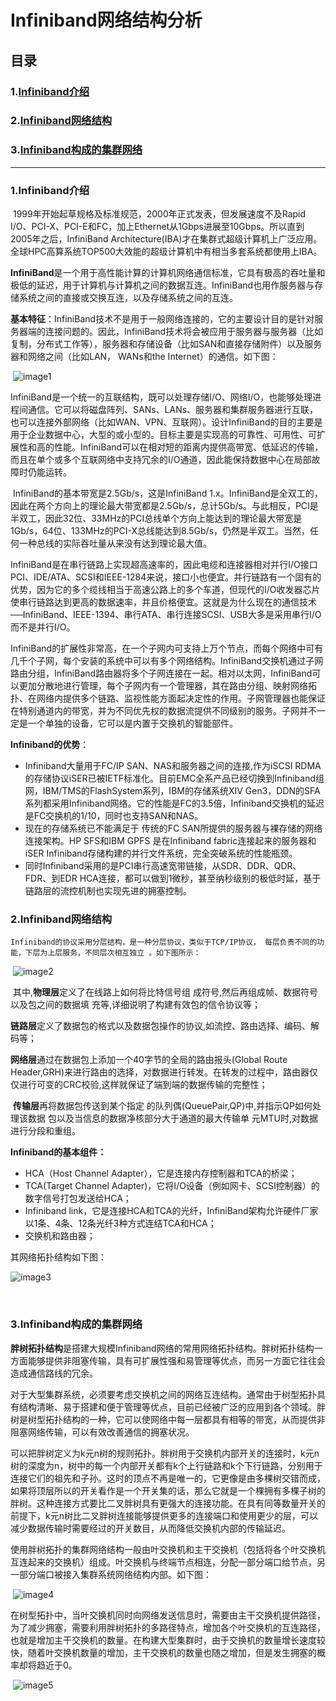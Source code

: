 # Infiniband网络结构分析

## 目录

### 1.[Infiniband介绍](#Infiniband介绍)

### 2.[Infiniband网络结构](#Infiniband网络结构)

### 3.[Infiniband构成的集群网络](#Infiniband构成的集群网络)







---

### 1.Infiniband介绍

​	1999年开始起草规格及标准规范，2000年正式发表，但发展速度不及Rapid I/O、PCI-X、PCI-E和FC，加上Ethernet从1Gbps进展至10Gbps。所以直到2005年之后，InfiniBand Architecture(IBA)才在集群式超级计算机上广泛应用。全球HPC高算系统TOP500大效能的超级计算机中有相当多套系统都使用上IBA。

​	 **InfiniBand**是一个用于高性能计算的计算机网络通信标准，它具有极高的吞吐量和极低的延迟，用于计算机与计算机之间的数据互连。InfiniBand也用作服务器与存储系统之间的直接或交换互连，以及存储系统之间的互连。 

​	**基本特征**：InfiniBand技术不是用于一般网络连接的，它的主要设计目的是针对服务器端的连接问题的。因此，InfiniBand技术将会被应用于服务器与服务器（比如复制，分布式工作等），服务器和存储设备（比如SAN和直接存储附件）以及服务器和网络之间（比如LAN， WANs和the Internet）的通信。如下图：

​	![image1](./image/image1.jpg)

​	 InfiniBand是一个统一的互联结构，既可以处理存储I/O、网络I/O，也能够处理进程间通信。它可以将磁盘阵列、SANs、LANs、服务器和集群服务器进行互联，也可以连接外部网络（比如WAN、VPN、互联网）。设计InfiniBand的目的主要是用于企业数据中心，大型的或小型的。目标主要是实现高的可靠性、可用性、可扩展性和高的性能。InfiniBand可以在相对短的距离内提供高带宽、低延迟的传输，而且在单个或多个互联网络中支持冗余的I/O通道，因此能保持数据中心在局部故障时仍能运转。 

​	 InfiniBand的基本带宽是2.5Gb/s，这是InfiniBand 1.x。InfiniBand是全双工的，因此在两个方向上的理论最大带宽都是2.5Gb/s，总计5Gb/s。与此相反，PCI是半双工，因此32位、33MHz的PCI总线单个方向上能达到的理论最大带宽是1Gb/s，64位、133MHz的PCI-X总线能达到8.5Gb/s，仍然是半双工。当然，任何一种总线的实际吞吐量从来没有达到理论最大值。

​	 InfiniBand是在串行链路上实现超高速率的，因此电缆和连接器相对并行I/O接口PCI、IDE/ATA、SCSI和IEEE-1284来说，接口小也便宜。并行链路有一个固有的优势，因为它的多个缆线相当于高速公路上的多个车道，但现代的I/O收发器芯片使串行链路达到更高的数据速率，并且价格便宜。这就是为什么现在的通信技术──InfiniBand、IEEE-1394、串行ATA、串行连接SCSI、USB大多是采用串行I/O而不是并行I/O。

​	 InfiniBand的扩展性非常高，在一个子网内可支持上万个节点，而每个网络中可有几千个子网，每个安装的系统中可以有多个网络结构。InfiniBand交换机通过子网路由分组，InfiniBand路由器将多个子网连接在一起。相对以太网，InfiniBand可以更加分散地进行管理，每个子网内有一个管理器，其在路由分组、映射网络拓扑、在网络内提供多个链路、监视性能方面起决定性的作用。子网管理器也能保证在特别通道内的带宽，并为不同优先权的数据流提供不同级别的服务。子网并不一定是一个单独的设备，它可以是内置于交换机的智能部件。 

**Infiniband的优势**：

* Infiniband大量用于FC/IP SAN、NAS和服务器之间的连接,作为iSCSI RDMA的存储协议iSER已被IETF标准化。目前EMC全系产品已经切换到Infiniband组网，IBM/TMS的FlashSystem系列，IBM的存储系统XIV Gen3，DDN的SFA系列都采用Infiniband网络。它的性能是FC的3.5倍，Infiniband交换机的延迟是FC交换机的1/10，同时也支持SAN和NAS。
* 现在的存储系统已不能满足于 传统的FC SAN所提供的服务器与裸存储的网络连接架构。HP SFS和IBM GPFS 是在Infiniband fabric连接起来的服务器和iSER Infiniband存储构建的并行文件系统，完全突破系统的性能瓶颈。 
* 同时Infiniband采用的是PCI串行高速宽带链接，从SDR、DDR、QDR、FDR、到EDR HCA连接，都可以做到1微秒，甚至纳秒级别的极低时延，基于链路层的流控机制也实现先进的拥塞控制。



### 2.Infiniband网络结构

 	Infiniband的协议采用分层结构，是一种分层协议，类似于TCP/IP协议， 每层负责不同的功能，下层为上层服务，不同层次相互独立 。如下图所示：

​	![image2](./image/image2.jpg)

​	其中,**物理层**定义了在线路上如何将比特信号组 成符号,然后再组成帧、数据符号以及包之间的数据填 充等,详细说明了构建有效包的信令协议等；

​	**链路层**定义了数据包的格式以及数据包操作的协议,如流控、路由选择、编码、解码等；

​	**网络层**通过在数据包上添加一个40字节的全局的路由报头(Global Route Header,GRH)来进行路由的选择，对数据进行转发。在转发的过程中，路由器仅仅进行可变的CRC校验,这样就保证了端到端的数据传输的完整性；

​	**传输层**再将数据包传送到某个指定 的队列偶(QueuePair,QP)中,并指示QP如何处理该数据 包以及当信息的数据净核部分大于通道的最大传输单 元MTU时,对数据进行分段和重组。

**Infiniband的基本组件：**

* HCA（Host Channel Adapter），它是连接内存控制器和TCA的桥梁； 
* TCA(Target Channel Adapter)，它将I/O设备（例如网卡、SCSI控制器）的数字信号打包发送给HCA； 
* Infiniband link，它是连接HCA和TCA的光纤，InfiniBand架构允许硬件厂家以1条、4条、12条光纤3种方式连结TCA和HCA； 
* 交换机和路由器； 

 其网络拓扑结构如下图：

 ![image3](./image/image3.jpg)



​		 

### 3.Infiniband构成的集群网络

​	**胖树拓扑结构**是搭建大规模Infiniband网络的常用网络拓扑结构。胖树拓扑结构一方面能够提供非阻塞传输，具有可扩展性强和易管理等优点，而另一方面它往往会造成通信路线的冗余。

​	对于大型集群系统，必须要考虑交换机之间的网络互连结构。通常由于树型拓扑具有结构清晰、易于搭建和便于管理等优点，目前已经被广泛的应用到各个领域。胖树是树型拓扑结构的一种，它可以使网络中每一层都具有相等的带宽，从而提供非阻塞网络传输，可以有效改善通信的拥塞状况。

​	可以把胖树定义为k元n树的规则拓扑。胖树用于交换机内部开关的连接时，k元n树的深度为n，树中的每一个内部开关都有k个上行链路和k个下行链路，分别用于连接它们的祖先和子孙。这时的顶点不再是唯一的，它更像是由多棵树交错而成，如果将顶层所以的开关看作是一个开关集的话，那么它就是一个棵拥有多棵子树的胖树。这种连接方式要比二叉胖树具有更强大的连接功能。在具有同等数量开关的前提下，k元n树比二叉胖树连接能够提供更多的连接端口和使用更少的层，可以减少数据传输时需要经过的开关数目，从而降低交换机内部的传输延迟。

​	使用胖树拓扑的集群网络结构一般由叶交换机和主干交换机（包括将各个叶交换机互连起来的交换机）组成。叶交换机与终端节点相连，分配一部分端口给节点，另一部分端口被接入集群系统网络结构内部。如下图：

​	![image4](./image/image4.jpg)



​	在树型拓扑中，当叶交换机同时向网络发送信息时，需要由主干交换机提供路径，为了减少拥塞，需要利用胖树拓扑的多路径特点，增加各个叶交换机的互连路径，也就是增加主干交换机的数量。在构建大型集群时，由于交换机的数量增长速度较快，随着叶交换机数量的增加，主干交换机的数量也随之增加，但是发生拥塞的概率却将趋近于0。

​	![image5](./image/image5.jpg)
